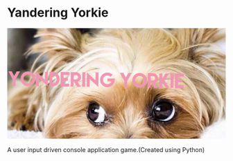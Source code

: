 # Yandering Yorkie
![](yonderingyorkie.jpeg)



A user input driven console application game.(Created using Python)
